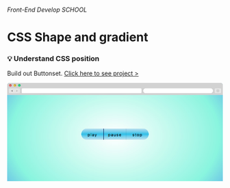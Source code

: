 ###### Front-End Develop SCHOOL

# CSS Shape and gradient

### :bulb: Understand CSS position

Build out Buttonset. [Click here to see project >](https://jistudio.github.io/My_CSS_STUDY/14_shape/index.html)

[<img src="/ASSETS/gradient.jpg" alt="float">](https://jistudio.github.io/My_CSS_STUDY/14_shape/index.html)

